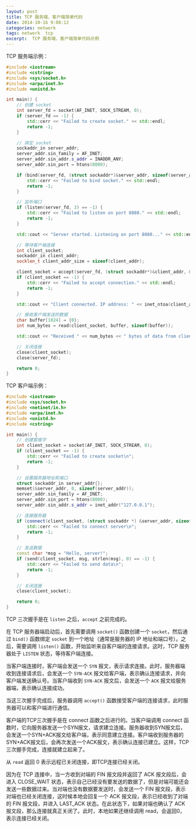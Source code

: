 ```yaml
---
layout: post
title: TCP 服务端、客户端简单代码
date: 2014-10-16 9:08:12
categories: network
tags: network  tcp
excerpt:  TCP 服务端、客户端简单代码示例
---
```


TCP 服务端示例：

```c++
#include <iostream>
#include <cstring>
#include <sys/socket.h>
#include <arpa/inet.h>
#include <unistd.h>

int main() {
    // 创建 socket
    int server_fd = socket(AF_INET, SOCK_STREAM, 0);
    if (server_fd == -1) {
        std::cerr << "Failed to create socket." << std::endl;
        return -1;
    }

    // 绑定 socket
    sockaddr_in server_addr;
    server_addr.sin_family = AF_INET;
    server_addr.sin_addr.s_addr = INADDR_ANY;
    server_addr.sin_port = htons(8080);

    if (bind(server_fd, (struct sockaddr*)&server_addr, sizeof(server_addr)) == -1) {
        std::cerr << "Failed to bind socket." << std::endl;
        return -1;
    }

    // 监听端口
    if (listen(server_fd, 3) == -1) {
        std::cerr << "Failed to listen on port 8080." << std::endl;
        return -1;
    }

    std::cout << "Server started. Listening on port 8080..." << std::endl;

    // 等待客户端连接
    int client_socket;
    sockaddr_in client_addr;
    socklen_t client_addr_size = sizeof(client_addr);

    client_socket = accept(server_fd, (struct sockaddr*)&client_addr, &client_addr_size);
    if (client_socket == -1) {
        std::cerr << "Failed to accept connection." << std::endl;
        return -1;
    }

    std::cout << "Client connected. IP address: " << inet_ntoa(client_addr.sin_addr) << std::endl;

    // 接收客户端发送的数据
    char buffer[1024] = {0};
    int num_bytes = read(client_socket, buffer, sizeof(buffer));

    std::cout << "Received " << num_bytes << " bytes of data from client: " << buffer << std::endl;

    // 关闭连接
    close(client_socket);
    close(server_fd);

    return 0;
}

```

TCP 客户端示例：

```c++
#include <iostream>
#include <sys/socket.h>
#include <netinet/in.h>
#include <arpa/inet.h>
#include <unistd.h>
#include <cstring>

int main() {
    // 创建套接字
    int client_socket = socket(AF_INET, SOCK_STREAM, 0);
    if (client_socket == -1) {
        std::cerr << "Failed to create socket\n";
        return -1;
    }

    // 设置服务器地址和端口
    struct sockaddr_in server_addr{};
    memset(&server_addr, 0, sizeof(server_addr));
    server_addr.sin_family = AF_INET;
    server_addr.sin_port = htons(8080);
    server_addr.sin_addr.s_addr = inet_addr("127.0.0.1");

    // 连接服务器
    if (connect(client_socket, (struct sockaddr *) &server_addr, sizeof(server_addr)) == -1) {
        std::cerr << "Failed to connect server\n";
        return -1;
    }

    // 发送数据
    const char *msg = "Hello, server!";
    if (send(client_socket, msg, strlen(msg), 0) == -1) {
        std::cerr << "Failed to send data\n";
        return -1;
    }

    // 关闭连接
    close(client_socket);

    return 0;
}


```

TCP 三次握手是在 `listen` 之后，`accept` 之前完成的。

在 TCP 服务器端启动后，首先需要调用 `socket()` 函数创建一个 `socket`，然后通过 `bind()` 函数绑定 `socket` 到一个地址（通常是服务器的 IP 地址和端口号）。之后，需要调用 `listen()` 函数，开始监听来自客户端的连接请求。这时，TCP 服务器处于 `LISTEN` 状态，等待客户端连接。

当客户端连接时，客户端会发送一个 `SYN` 报文，表示请求连接。此时，服务器端收到连接请求后，会发送一个 `SYN-ACK` 报文给客户端，表示确认连接请求，并向客户端发送确认号。当客户端收到 `SYN-ACK` 报文后，会发送一个 `ACK` 报文给服务器端，表示确认连接成功。

当这三次握手完成后，服务器调用 `accept()` 函数接受客户端的连接请求，此时服务器可以和客户端进行通信。

客户端的TCP三次握手是在 connect 函数之后进行的。当客户端调用 connect 函数时，它向服务器发送一个SYN报文，请求建立连接。服务器收到SYN报文后，会发送一个SYN+ACK报文给客户端，表示同意建立连接。客户端收到服务器的SYN+ACK报文后，会再次发送一个ACK报文，表示确认连接已建立。这样，TCP三次握手完成，连接就建立起来了。

从 `read` 返回 0 表示远程已关闭连接，即TCP连接已经关闭。

因为在 TCP 连接中，当一方收到对端的 FIN 报文段并返回了 ACK 报文段后，会进入 CLOSE_WAIT 状态，表示自己已经没有要发送的数据了，但是对端可能还会发送一些数据过来。当对端也没有数据要发送时，会发送一个 FIN 报文段，表示对端也已经关闭连接，这时候本地会回复一个 ACK 报文段，表示已经收到了对端的 FIN 报文段，并进入 LAST_ACK 状态。在此状态下，如果对端也确认了 ACK 报文段，那么连接就真正关闭了。此时，本地如果还继续调用 read，会返回0，表示连接已经关闭。